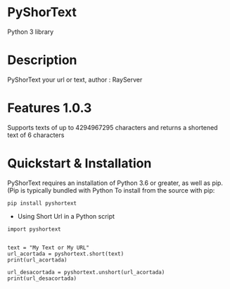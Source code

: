 # PyShorText
Python 3 library
# Description
PyShorText your url or text, author : RayServer
# Features 1.0.3
Supports texts of up to 4294967295 characters and returns a shortened text of 6 characters
# Quickstart & Installation
PyShorText requires an installation of Python 3.6 or greater, as well as pip. (Pip is typically bundled with Python 
To install from the source with pip:
```
pip install pyshortext
```
- Using Short Url in a Python script
```
import pyshortext


text = "My Text or My URL"
url_acortada = pyshortext.short(text)
print(url_acortada)

url_desacortada = pyshortext.unshort(url_acortada)
print(url_desacortada)
```

